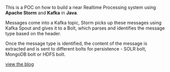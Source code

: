 This is a POC on how to build a near Realtime Processing system using **Apache Storm** and **Kafka** in **Java**.<br/>

Messages come into a Kafka topic, Storm picks up these messages using Kafka Spout and gives it to a Bolt, 
which parses and identifies the message type based on the header. 

Once the message type is identified, the content of the message is extracted and is sent to different bolts for 
persistence - SOLR bolt, MongoDB bolt or HDFS bolt.

[view the blog](http://vishnuviswanath.com/2015/11/05/storm_kafka_part1.html)
